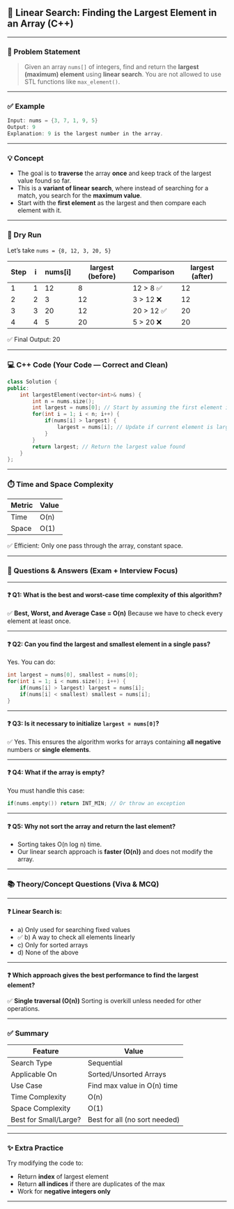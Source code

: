 
## 📘 Linear Search: Finding the Largest Element in an Array (C++)

---

### 📌 Problem Statement

> Given an array `nums[]` of integers, find and return the **largest (maximum) element** using **linear search**.
> You are not allowed to use STL functions like `max_element()`.

---

### ✅ Example

```cpp
Input: nums = {3, 7, 1, 9, 5}
Output: 9
Explanation: 9 is the largest number in the array.
```

---

### 💡 Concept

* The goal is to **traverse** the array **once** and keep track of the largest value found so far.
* This is a **variant of linear search**, where instead of searching for a match, you search for the **maximum value**.
* Start with the **first element** as the largest and then compare each element with it.

---

### 🔁 Dry Run

Let’s take `nums = {8, 12, 3, 20, 5}`

| Step | i | nums\[i] | largest (before) | Comparison | largest (after) |
| ---- | - | -------- | ---------------- | ---------- | --------------- |
| 1    | 1 | 12       | 8                | 12 > 8 ✅   | 12              |
| 2    | 2 | 3        | 12               | 3 > 12 ❌   | 12              |
| 3    | 3 | 20       | 12               | 20 > 12 ✅  | 20              |
| 4    | 4 | 5        | 20               | 5 > 20 ❌   | 20              |

✅ Final Output: 20

---

### 💻 C++ Code (Your Code — Correct and Clean)

```cpp
class Solution {
public:
    int largestElement(vector<int>& nums) {
        int n = nums.size();
        int largest = nums[0]; // Start by assuming the first element is the largest
        for(int i = 1; i < n; i++) {
            if(nums[i] > largest) {
                largest = nums[i]; // Update if current element is larger
            }
        }
        return largest; // Return the largest value found
    }
};
```

---

### ⏱️ Time and Space Complexity

| Metric | Value |
| ------ | ----- |
| Time   | O(n)  |
| Space  | O(1)  |

✅ Efficient: Only one pass through the array, constant space.

---

### 🧠 Questions & Answers (Exam + Interview Focus)

---

#### ❓ Q1: What is the best and worst-case time complexity of this algorithm?

✅ **Best, Worst, and Average Case = O(n)**
Because we have to check every element at least once.

---

#### ❓ Q2: Can you find the largest and smallest element in a single pass?

Yes. You can do:

```cpp
int largest = nums[0], smallest = nums[0];
for(int i = 1; i < nums.size(); i++) {
    if(nums[i] > largest) largest = nums[i];
    if(nums[i] < smallest) smallest = nums[i];
}
```

---

#### ❓ Q3: Is it necessary to initialize `largest = nums[0]`?

✅ Yes. This ensures the algorithm works for arrays containing **all negative** numbers or **single elements**.

---

#### ❓ Q4: What if the array is empty?

You must handle this case:

```cpp
if(nums.empty()) return INT_MIN; // Or throw an exception
```

---

#### ❓ Q5: Why not sort the array and return the last element?

* Sorting takes O(n log n) time.
* Our linear search approach is **faster (O(n))** and does not modify the array.

---

### 📚 Theory/Concept Questions (Viva & MCQ)

---

#### ❓ Linear Search is:

* a) Only used for searching fixed values
* ✅ b) A way to check all elements linearly
* c) Only for sorted arrays
* d) None of the above

---

#### ❓ Which approach gives the best performance to find the largest element?

✅ **Single traversal (O(n))**
Sorting is overkill unless needed for other operations.

---

### ✅ Summary

| Feature               | Value                         |
| --------------------- | ----------------------------- |
| Search Type           | Sequential                    |
| Applicable On         | Sorted/Unsorted Arrays        |
| Use Case              | Find max value in O(n) time   |
| Time Complexity       | O(n)                          |
| Space Complexity      | O(1)                          |
| Best for Small/Large? | Best for all (no sort needed) |

---

### ✨ Extra Practice

Try modifying the code to:

* Return **index** of largest element
* Return **all indices** if there are duplicates of the max
* Work for **negative integers only**

---
